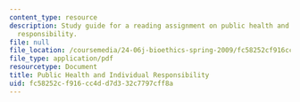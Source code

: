 ```yaml
---
content_type: resource
description: Study guide for a reading assignment on public health and individual
  responsibility.
file: null
file_location: /coursemedia/24-06j-bioethics-spring-2009/fc58252cf916cc4dd7d332c7797cff8a_MIT24_06Js09_study24.pdf
file_type: application/pdf
resourcetype: Document
title: Public Health and Individual Responsibility
uid: fc58252c-f916-cc4d-d7d3-32c7797cff8a
---
```

